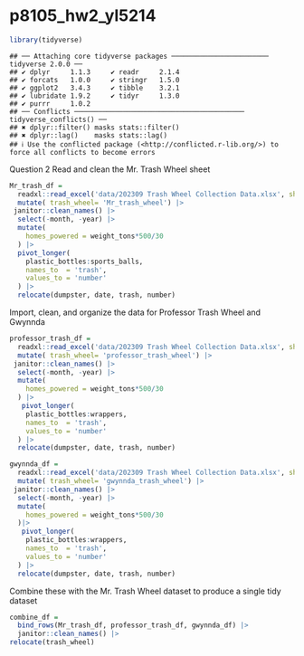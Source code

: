 p8105_hw2_yl5214
================

``` r
library(tidyverse)
```

    ## ── Attaching core tidyverse packages ──────────────────────── tidyverse 2.0.0 ──
    ## ✔ dplyr     1.1.3     ✔ readr     2.1.4
    ## ✔ forcats   1.0.0     ✔ stringr   1.5.0
    ## ✔ ggplot2   3.4.3     ✔ tibble    3.2.1
    ## ✔ lubridate 1.9.2     ✔ tidyr     1.3.0
    ## ✔ purrr     1.0.2     
    ## ── Conflicts ────────────────────────────────────────── tidyverse_conflicts() ──
    ## ✖ dplyr::filter() masks stats::filter()
    ## ✖ dplyr::lag()    masks stats::lag()
    ## ℹ Use the conflicted package (<http://conflicted.r-lib.org/>) to force all conflicts to become errors

Question 2 Read and clean the Mr. Trash Wheel sheet

``` r
Mr_trash_df =
  readxl::read_excel('data/202309 Trash Wheel Collection Data.xlsx', sheet = 1, range = "A2:N586" ) |> 
  mutate( trash_wheel= 'Mr_trash_wheel') |> 
 janitor::clean_names() |> 
  select(-month, -year) |> 
  mutate(
    homes_powered = weight_tons*500/30
  ) |> 
  pivot_longer(
    plastic_bottles:sports_balls,
    names_to  = 'trash',
    values_to = 'number'
  ) |> 
  relocate(dumpster, date, trash, number)
```

Import, clean, and organize the data for Professor Trash Wheel and
Gwynnda

``` r
professor_trash_df =
  readxl::read_excel('data/202309 Trash Wheel Collection Data.xlsx', sheet = 2, range = "A2:M108" ) |> 
  mutate( trash_wheel= 'professor_trash_wheel') |> 
 janitor::clean_names() |> 
  select(-month, -year) |> 
  mutate(
    homes_powered = weight_tons*500/30
  ) |> 
   pivot_longer(
    plastic_bottles:wrappers,
    names_to  = 'trash',
    values_to = 'number'
  ) |> 
  relocate(dumpster, date, trash, number)

gwynnda_df =
  readxl::read_excel('data/202309 Trash Wheel Collection Data.xlsx', sheet = 4, range = "A2:L157" ) |>
  mutate( trash_wheel= 'gwynnda_trash_wheel') |>
 janitor::clean_names() |> 
  select(-month, -year) |> 
  mutate(
    homes_powered = weight_tons*500/30
  )|> 
   pivot_longer(
    plastic_bottles:wrappers,
    names_to  = 'trash',
    values_to = 'number'
  ) |> 
  relocate(dumpster, date, trash, number)
```

Combine these with the Mr. Trash Wheel dataset to produce a single tidy
dataset

``` r
combine_df =
  bind_rows(Mr_trash_df, professor_trash_df, gwynnda_df) |> 
  janitor::clean_names() |> 
relocate(trash_wheel)
```
